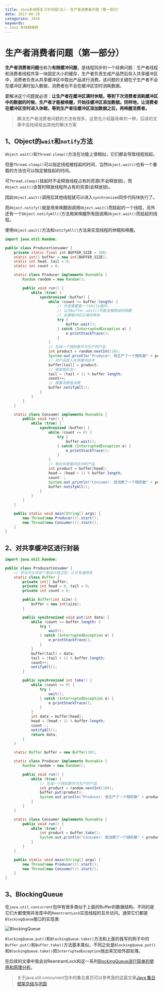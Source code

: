 ```yaml
---
title: Java多线程复习与巩固(五)--生产者消费者问题（第一部分）
date: 2017-06-26
categories: JAVA
keywords:
- Java 多线程编程
---
```


# 生产者消费者问题（第一部分）

**生产者消费者问题**也称为**有限缓冲问题**，是线程同步的一个经典问题：生产者线程和消费者线程共享一块固定大小的缓存，生产者负责生成产品然后存入共享缓冲区中，消费者负责从共享缓冲区中取出产品进行消费。该问题的关键在于生产者不会在缓冲区满时加入数据，消费者也不会在缓冲区空时消耗数据。

要解决这个问题就必须：**让生产者在缓冲区满时休眠，等到下次消费者消耗缓冲区中的数据的时候，生产者才能被唤醒，开始往缓冲区添加数据。同样地，让消费者在缓冲区空时进入休眠，等到生产者往缓冲区添加数据之后，再唤醒消费者。**

> 解决生产者消费者问题的方法有很多，这里先介绍最简单的一种，后续的文章中会陆续给出其他的解决方案

## 1、Object的`wait`和`notify`方法

`Object.wait()`和`Thread.sleep()`方法在功能上很相似，它们都会导致线程挂起。

但是`Thread.sleep()`可以指定线程被挂起的时间，当然`Object.wait()`也有一个重载的方法也可以指定被挂起的时间。

可`Thread.sleep()`挂起时不会释放线程占有的资源(不会释放锁)，而`Object.wait()`会暂时释放线程所占有的资源(会释放锁)。

因此`Object.wait()`调用后其他线程就可以进入`synchronized`同步代码块执行了。

而`Object.notify()`就是用来唤醒因调用`Object.wait()`而挂起的一个线程，另外还有一个`Object.notifyAll()`方法用来唤醒所有因调用`Object.wait()`而挂起的线程。

使用`Object.wait()`方法和`notifyAll()`方法来实现线程的休眠和唤醒。

```java
import java.util.Random;

public class ProducerConsumer {
    private static final int BUFFER_SIZE = 100;
    static int[] buffer = new int[BUFFER_SIZE];
    static int head, tail = 0;
    static int count = 0;

    static class Producer implements Runnable {
        Random random = new Random();

        public void run() {
            while (true) {
                synchronized (buffer) {
                    while (count >= buffer.length) {
                        // 外层需要套一个while循环，
                        // 以为buffer.wait()可能会被错误的唤醒
                        // 如果缓冲区已满则等待
                        try {
                            buffer.wait();
                        } catch (InterruptedException e) {
                            e.printStackTrace();
                        }
                    }
                    // 生成一个随机数作为生产的产品
                    int product = random.nextInt(10);
                    System.out.println("Producer: 我生产了一个随机数" + product);
                    // 将产品放入共享缓冲区中
                    buffer[tail] = product;
                    // 尾部指针加一
                    tail = (tail + 1) % buffer.length;
                    count++;
                    // 提醒消费者消费
                    buffer.notifyAll();
                }
            }
        }
    }

    static class Consumer implements Runnable {
        public void run() {
            while (true) {
                synchronized (buffer) {
                    while (count <= 0) {
                        try {
                            buffer.wait();
                        } catch (InterruptedException e) {
                            e.printStackTrace();
                        }
                    }
                    // 取出共享缓冲区中的产品
                    int product = buffer[head];
                    head = (head + 1) % buffer.length;
                    count--;
                    System.out.println("Consumer: 我消费了一个随机数" + product);
                    buffer.notifyAll();
                }
            }
        }
    }

    public static void main(String[] args) {
        new Thread(new Producer()).start();
        new Thread(new Consumer()).start();
    }
}
```

## 2、对共享缓冲区进行封装

```java
import java.util.Random;

public class ProducerConsumer {
    // 你也可以将这个类设计成泛型，让它有通用性
    static class Buffer {
        private int[] buffer;
        private int head = 0, tail = 0;
        private int count = 0;

        public Buffer(int size) {
            buffer = new int[size];
        }

        public synchronized void put(int data) {
            while (count >= buffer.length) {
                try {
                    wait();
                } catch (InterruptedException e) {
                    e.printStackTrace();
                }
            }
            buffer[tail] = data;
            tail = (tail + 1) % buffer.length;
            count++;
            notifyAll();
        }

        public synchronized int take() {
            while (count <= 0) {
                try {
                    wait();
                } catch (InterruptedException e) {
                    e.printStackTrace();
                }
            }
            int data = buffer[head];
            head = (head + 1) % buffer.length;
            count--;
            notifyAll();
            return data;
        }
    }

    static Buffer buffer = new Buffer(10);

    static class Producer implements Runnable {
        Random random = new Random();

        public void run() {
            while (true) {
                // 生成一个随机数作为生产的产品
                int product = random.nextInt(100);
                buffer.put(product);
                System.out.println("Producer: 我生产了一个随机数" + product);
            }
        }
    }

    static class Consumer implements Runnable {
        public void run() {
            while (true) {
                int product = buffer.take();
                System.out.println("Consumer: 我消费了一个随机数" + product);
            }
        }
    }

    public static void main(String[] args) {
        new Thread(new Producer()).start();
        new Thread(new Consumer()).start();
    }
}
```

## 3、BlockingQueue

在`java.util.concurrent`包中有很多类似于上面的Buffer的数据结构，不同的是它们大都使用并发库中的`ReentrantLock`实现线程的互斥访问。通常它们都是`BlockingQueue`接口的实现类:

![BlockingQueue](http://www.plantuml.com/plantuml/svg/SoWkIImgAStDuUBAp2j9BKfBJ4vLSCh9JyxEp4iFB4qjJUNYGk4gsEZgAZWM5ILMeWXZKHHScPUSKPIVbrzQZ4k9JsPUTceA8ODSKdCIAt591XHbvXTbbbIYkTaXDIy5w2i0)

`BlockingQueue.put()`和`BlockingQueue.take()`方法和上面的我写的例子中的`Buffer.put()`和`Buffer.take()`方法基本类似，不同之处是`BlockingQueue.put()`和`BlockingQueue.take()`把`InterruptedException`抛出来交给外部处理。

在后续的文章中我会对ReentrantLock和这一系列[BlockingQueue进行简单的使用和原理分析](https://blog.csdn.net/Holmofy/article/details/81610481)。

> 关于java.util.concurrent包中的集合类页可以参考我的这篇文章[Java 集合框架总结与巩固](http://blog.csdn.net/holmofy/article/details/71215548)

